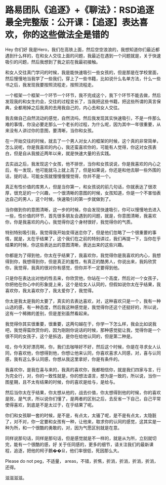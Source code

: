 # 路易团队《追逐》+《聊法》：RSD追逐最全完整版：公开课：【追逐】表达喜欢，你的这些做法全是错的

Hey 你们好 我是Hero，我们在高铁上面，然后空空浪浪的，我想知道你们最近都遇到什么样的，在和女人交往上面的问题，我最近在遇到一个问题就是，关于快速吸引的问题，然后我想到了我之前在我最初接触。

和女人交往真门学问的时候，我是能快速吸引一些女孩的，但是那是在学校里面，然后慢慢地当我学了一些我们，穿上了一些书籍，比如说什么名单方法，什么一些书之后，我发现我要按照流程走，按照流程走。

一个框架一个框架一个环节一个环节，我不完成这个，我下个环节不能去做，然后发现我的和女生约会，交往的过程变长了，当我把这些书籍，把这些所谓的真言保典，全都用掉之后我真的去用我自己的，内心去和女人交往。

我去做自己自然流动的感觉，自然流吗，然后我发现其实快速吸引，不是一件那么难的事情，你没必要走那么一个老长的过程，为什么呢，因为其中一年很重要，从来没有人讲过你的意图，要清晰，当你和女孩。

在一开始交往的时候，就去了一个男人对女人的框架的时候，这个真的非常简单，怎么说呢，你是我喜欢的内心，我还蛮喜欢你的，可能有人觉得，你这对女孩表白，但是自从我接近两年以来，就是快速大量的去实践。

去实战之后，我发现这个女孩，他不排世，当你和女孩说说，你是我喜欢的内心之后，有一发现，他可能就马上就上高了，但是如果说，你还是和他去聊一些外围的话，提的话，可能女孩就慢慢慢慢觉得，你并不是一个。

真正有性价值的库男人，但是当你第一，和女孩说的前几句话，你就表达了很浓厚，很充足的一个兴趣，一个很清晰的意图的时候，女孩知道，你是一个不害怕表达自己的男人，这个时候，快速吸引的第一步就做到了。

当你做到你的意图清晰，这一步的时候，你会发现快速吸引，你可以慢慢地去进入一些，性价值的环节，首先很多朋友会遇到的问题，就是，你意图清晰，我喜欢你，你是我喜欢的内心，我觉得你这个身材很好，我觉得你的气质。

特别特别吸引我，我觉得我开始变得迷恋你了，但是他们忽略了一个很重要的事情，就是，太在乎结果了，这个我们在之前的特别讲过，我们再提一下，当你在乎结果的时候，你这些表达出的意图清晰，表达出来的这些兴趣。

你都是为了得到他，你太在乎结果了，我喜欢你，我觉得你是我喜欢的内心，我想得到你，我想得到你，但是真正的羞性，有真正的酷男人，你说出来，我妈欣赏你，我觉得，我真的很对你有感觉，但你并不一定要得到他。

只是你在表达出对他的性去来，你欣赏他，你站在一个高度，然后对一个女孩子，你把他在你心中的形象提上来，这个是给女人认同的，但假如说你太在乎结果，我喜欢你，我太喜欢你了，我太爱你了，我觉得。

你太是我太是我的太要了，真实的去表达喜欢，对，这种喜欢只是一个，我有一种山选的感，有一种态度，然后我这种感觉是，我觉得你还这个还挺好的，所以说，这有一个稀微的差别，但是差别虽然看起来。

我觉得你其实很重要，很重要，这两句越在于，你学一下怎么样，我会比如说我吧，我觉得蛮欣赏你的，因为刚刚你说话的时候，那种感觉挺让我，觉得你是一个很不同的女孩子，这个是拆选，是你在给他认同的，但是第二种是。

哇，你今天好漂亮啊，你，我们去咖啡好不好，然后这个时候，你是在寻求女人认同，你喜欢他，你想得到他，你想让他来认同，你喜欢喜求人同感，对，喜与认同感，我有这么多认同感，你想从我这里拿好，你是有条件的。

我喜欢你，是我在喜与来的，我真的喜欢你，我都相信你，就是我们四家与言，行为完全行，对，你的一致性就是，你的想法语言，想为是一致的，所以说，当你一图星期，且不太有结果的时候，你的喜欢是给与，是给与。

然后当你太在乎结果，你太想从他的，战去价值，你太想得到他的时候，你的喜欢是败，是气求，所以说你们懂了，是两者的区别之后，去反省一下自己，自己平常使得喜欢，到底是不是太过于，在乎结果了呢。

你们和女孩聊一套的时候，是不是，有点太，太骚了呢，是不是有点太，太隐脏了，对不对，你一定要和女孩有一种，让他来，取求你的认同的感觉，这其实是一种为所，和一个很酷的勇敢的，对，因为气愿区别就是在意。

同样说那句话，同样是那句话，但是感觉就是不一样的，就是从为所，立刻就切完，能有一个很酷的感，好 关于任同感的，更多的细节，请关注我们的最新课程，追逐，把他的柯子鵝��요，他们率很低，死因那么大。

 Please do not peg，不适量， areas，不错，折焦，折消，折消，折消，折消，还得。

滋滋滋滋。